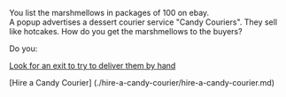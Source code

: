 You list the marshmellows in packages of 100 on ebay.  
A popup advertises a dessert courier service "Candy Couriers". 
They sell like hotcakes.  How do you get the marshmellows to the buyers?

Do you:

[Look for an exit to try to deliver them by hand](../../find-exit/leave.md)

[Hire a Candy Courier] (./hire-a-candy-courier/hire-a-candy-courier.md)